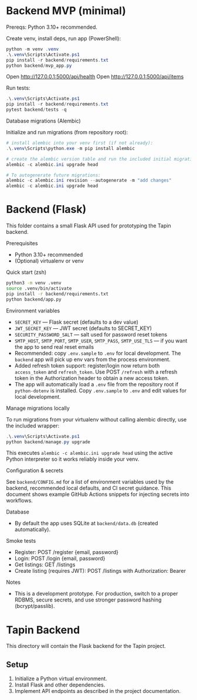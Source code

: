 # Backend MVP (minimal)

Prereqs: Python 3.10+ recommended.

Create venv, install deps, run app (PowerShell):

```powershell
python -m venv .venv
.\.venv\Scripts\Activate.ps1
pip install -r backend/requirements.txt
python backend/mvp_app.py
```

Open http://127.0.0.1:5000/api/health
Open http://127.0.0.1:5000/api/items

Run tests:

```powershell
.\.venv\Scripts\Activate.ps1
pip install -r backend/requirements.txt
pytest backend/tests -q
```

Database migrations (Alembic)

Initialize and run migrations (from repository root):

```powershell
# install alembic into your venv first (if not already):
.\.venv\Scripts\python.exe -m pip install alembic

# create the alembic version table and run the included initial migration
alembic -c alembic.ini upgrade head

# To autogenerate future migrations:
alembic -c alembic.ini revision --autogenerate -m "add changes"
alembic -c alembic.ini upgrade head
```

# Backend (Flask)

This folder contains a small Flask API used for prototyping the Tapin backend.

Prerequisites

- Python 3.10+ recommended
- (Optional) virtualenv or venv

Quick start (zsh)

```bash
python3 -m venv .venv
source .venv/bin/activate
pip install -r backend/requirements.txt
python backend/app.py
```

Environment variables

- `SECRET_KEY` — Flask secret (defaults to a dev value)
- `JWT_SECRET_KEY` — JWT secret (defaults to SECRET_KEY)
- `SECURITY_PASSWORD_SALT` — salt used for password reset tokens
- `SMTP_HOST`, `SMTP_PORT`, `SMTP_USER`, `SMTP_PASS`, `SMTP_USE_TLS` — if you want the app to send real reset emails
 - Recommended: copy `.env.sample` to `.env` for local development. The `backend` app will pick up env vars from the process environment.
 - Added refresh token support: register/login now return both `access_token` and `refresh_token`. Use POST `/refresh` with a refresh token in the Authorization header to obtain a new access token.
 - The app will automatically load a `.env` file from the repository root if `python-dotenv` is installed. Copy `.env.sample` to `.env` and edit values for local development.

Manage migrations locally

To run migrations from your virtualenv without calling alembic directly, use the included wrapper:

```powershell
.\.venv\Scripts\Activate.ps1
python backend/manage.py upgrade
```

This executes `alembic -c alembic.ini upgrade head` using the active Python interpreter so it works reliably inside your venv.

Configuration & secrets

See `backend/CONFIG.md` for a list of environment variables used by the backend, recommended local defaults, and CI secret guidance. This document shows example GitHub Actions snippets for injecting secrets into workflows.

Database

- By default the app uses SQLite at `backend/data.db` (created automatically).

Smoke tests

- Register: POST /register {email, password}
- Login: POST /login {email, password}
- Get listings: GET /listings
- Create listing (requires JWT): POST /listings with Authorization: Bearer <token>

Notes

- This is a development prototype. For production, switch to a proper RDBMS, secure secrets, and use stronger password hashing (bcrypt/passlib).

# Tapin Backend

This directory will contain the Flask backend for the Tapin project.

## Setup

1. Initialize a Python virtual environment.
2. Install Flask and other dependencies.
3. Implement API endpoints as described in the project documentation.

